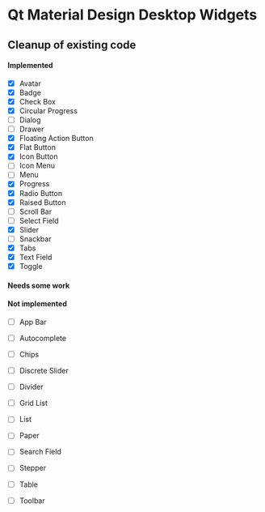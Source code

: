 # Qt Material Design Desktop Widgets

## Cleanup of existing code

#### Implemented

- [x] Avatar
- [x] Badge
- [x] Check Box
- [x] Circular Progress
- [ ] Dialog
- [ ] Drawer
- [x] Floating Action Button
- [x] Flat Button
- [x] Icon Button
- [ ] Icon Menu
- [ ] Menu
- [x] Progress
- [x] Radio Button
- [x] Raised Button
- [ ] Scroll Bar
- [ ] Select Field
- [x] Slider
- [ ] Snackbar
- [x] Tabs
- [x] Text Field
- [x] Toggle

#### Needs some work

#### Not implemented

- [ ] App Bar
- [ ] Autocomplete
- [ ] Chips
- [ ] Discrete Slider
- [ ] Divider
- [ ] Grid List
- [ ] List
- [ ] Paper
- [ ] Search Field
- [ ] Stepper
- [ ] Table
- [ ] Toolbar

